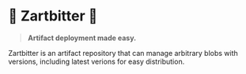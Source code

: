 # 🍫 Zartbitter 🍫

> **Artifact deployment made easy.**

Zartbitter is an artifact repository that can manage arbitrary blobs with versions, including latest verions for easy distribution.
